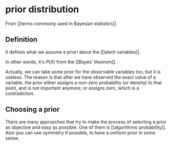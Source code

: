 # prior distribution
From [[terms commonly used in Bayesian statistics]]

## Definition
It defines what we assume a priori about the [[latent variables]].

In other words, it's $P(X)$ from the [[Bayes' theorem]].

Actually, we can take some prior for the observable variables too, but it is useless. The reason is that after we have observed the exact value of a variable, the prior either assigns a non-zero probability (or density) to that point, and is not important anymore, or assigns zero, which is a contradiction.

## Choosing a prior
There are many approaches that try to make the process of selecting a prior as objective and easy as possible. One of them is [[algorithmic probability]]. Also you can use symmetry if possible, to have a uniform prior in some sense.
